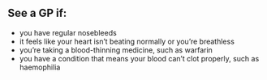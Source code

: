 ## See a GP if:

- you have regular nosebleeds
- it feels like your heart isn’t beating normally or you’re breathless
- you’re taking a blood-thinning medicine, such as warfarin
- you have a condition that means your blood can’t clot properly, such as haemophilia
